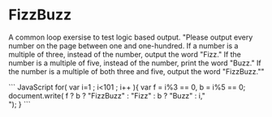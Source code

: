 <h1>FizzBuzz</h1>
<p>A common loop exersise to test logic based output. "Please output every number on the page between one and 
one-hundred. If a number is a multiple of three, instead of the number, output the word "Fizz." If the number 
is a multiple of five, instead of the number, print the word "Buzz." If the number is a multiple of both three 
and five, output the word "FizzBuzz.""</p>
``` JavaScript
for( var i=1 ; i<101 ; i++ ){
  var f = i%3 == 0, b = i%5 == 0;
  document.write( f ? b ? "FizzBuzz" : "Fizz" : b ? "Buzz" : i," <br />");
}
```
